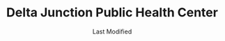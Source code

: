 ---
layout: location-page
date: Last Modified
description: "Local COVID-19 testing is available at Delta Junction Public Health Center in Delta Junction, Alaska, USA."
permalink: "locations/alaska/delta-junction/delta-junction-public-health-center/"
tags:
  - locations
  - alaska
title: Delta Junction Public Health Center
uniqueName: delta-junction-public-health-center
state: Alaska
stateAbbr: AK
hood: "Delta Junction"
address: "Milepost 1420.5 Alaska Highway, second floor room 210"
city: "Delta Junction"
zip: "99737"
zipsNearby: "99731 99737 99776 99780" 
mapUrl: "http://maps.apple.com/?q=Delta+Junction+Public+Health+Center&address=Milepost+14205+Alaska+Highway+second+floor+room+210,Delta+Junction,Alaska,99737"
locationType: Walk-up
phone: "907-895-4292"
website: "undefined"
onlineBooking: undefined
closed: undefined
closedUpdate: May 25th, 2020
notes: "Free."
days: Weekdays
hours: 8AM-Noon
altDays: Weekdays
altHours: 1PM-4:30PM
ctaMessage: Call 907-895-4292
ctaUrl: "tel:907-895-4292"
---